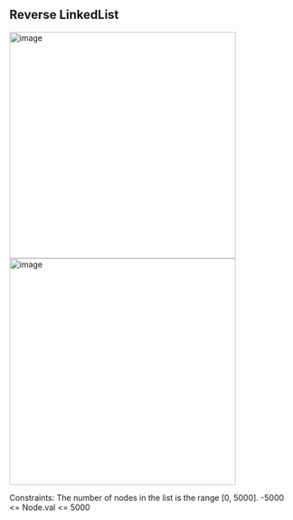 ## Reverse LinkedList

<img width="400" alt="image" src="https://github.com/Ayushsaini20/100-Days-Of-Code/assets/73630171/133746c5-08d1-4349-baff-f34618591eb2">

<img width="400" alt="image" src="https://github.com/Ayushsaini20/100-Days-Of-Code/assets/73630171/11453154-b44e-496c-9ad5-112ded19b0b2">

Constraints:
The number of nodes in the list is the range [0, 5000].
-5000 <= Node.val <= 5000
